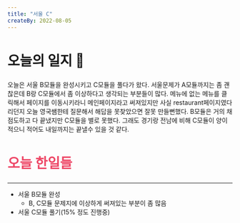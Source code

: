 ```yaml
---
title: "서울 C"
createBy: 2022-08-05
---
```



##  <h2 style="font-size: 30px">오늘의 일지 🎪</h2>
오늘은 서울 B모듈을 완성시키고 C모듈을 풀다가 왔다. 서울문제가 A모듈까지는 좀 괜찮은데 B랑 C모듈에서 좀 이상하다고 생각되는 부분들이 많다. 메뉴에 없는 메뉴를 클릭해서 페이지를 이동시키라니 메인페이지라고 써져있지만 사실 restaurant페이지였다리던지 오늘 영국쌤한테 질문해서 해답을 못찾았으면 잘못 만들뻔했다. B모듈은 거의 채점도하고 다 끝냈지만 C모듈을 별로 못했다. 그래도 경기랑 전남에 비해 C모듈이 양이 적으니 적어도 내일까지는 끝낼수 있을 것 같다.

## <h2 style="color: #ee4867; font-size: 30px">오늘 한일들</h2>
---
- 서울 B모듈 완성
    - B, C모듈 문제지에 이상하게 써져있는 부분이 좀 많음
- 서울 C모듈 풀기(15% 정도 진행중)


